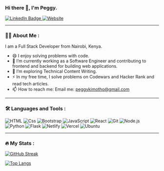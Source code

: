 ### Hi there 👋, I'm Peggy.
  <div id="badges">
  <a href="your-linkedin-URL">
    <img src="https://img.shields.io/badge/LinkedIn-blue?style=for-the-badge&logo=linkedin&logoColor=white" alt="LinkedIn Badge"/>
  </a>
    <a href="">
        <img alt="Website" src="https://img.shields.io/badge/Website-616ee8?logoColor=white&style=for-the-badge" />
    </a>
  </div>
    
---

### :woman_technologist: About Me :

I am a Full Stack Developer from Nairobi, Kenya. 

- 😄 I enjoy solving problems with code.
- 🔭 I’m currently working as a Software Engineer and contributing to frontend and backend for building web applications.
- 🌱 I’m exploring Technical Content Writing.
- ⚡ In my free time, I solve problems on Codewars and Hacker Rank and read tech articles.
- 📫 How to reach me: Email me: peggykimotho@gmail.com

---

### :hammer_and_wrench: Languages and Tools :

<div>
  <img alt="HTML" src="https://img.shields.io/badge/HTML-E34F26?logo=html5&logoColor=white&style=for-the-badge" />
  <img alt="Css" src="https://img.shields.io/badge/CSS-1572B6?logo=css3&logoColor=white&style=for-the-badge" />
  <img alt="Bootstrap" src="https://img.shields.io/badge/Bootstrap-7952B3?logo=bootstrap&logoColor=white&style=for-the-badge" />
  <img alt="JavaScript" src="https://img.shields.io/badge/JavaScript-F7DF1E?logo=javascript&logoColor=white&style=for-the-badge" />
  <img alt="React" src="https://img.shields.io/badge/React-61DAFB?logo=react&logoColor=white&style=for-the-badge" />
  <img alt="Git" src="https://img.shields.io/badge/Git-F05032?logo=git&logoColor=white&style=for-the-badge" />
  <img alt="Node.js" src="https://img.shields.io/badge/Node.js-339933?logo=node.js&logoColor=white&style=for-the-badge" />
  <img alt="Python" src="https://img.shields.io/badge/Python-3776AB?logo=python&logoColor=white&style=for-the-badge" />
  <img alt="Flask" src="https://img.shields.io/badge/Flask-000000?logo=flask&logoColor=white&style=for-the-badge" />
  <img alt="Netlify" src="https://img.shields.io/badge/Netlify-00C7B7?logo=netlify&logoColor=white&style=for-the-badge" />
  <img alt="Vercel" src="https://img.shields.io/badge/Vercel-000000?logo=vercel&logoColor=white&style=for-the-badge" />
  <img alt="Ubuntu" src="https://img.shields.io/badge/Ubuntu-E95420?logo=ubuntu&logoColor=white&style=for-the-badge" />



  

</div>

---

### :fire: My Stats :

[![GitHub Streak](http://github-readme-streak-stats.herokuapp.com?user=peggykimotho&theme=dark&background=000000)](https://git.io/streak-stats)

[![Top Langs](https://github-readme-stats.vercel.app/api/top-langs/?username=peggykimotho&layout=compact&theme=vision-friendly-dark)](https://github.com/anuraghazra/github-readme-stats)


